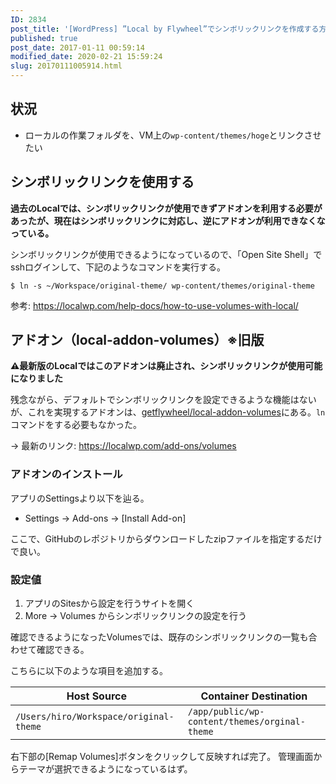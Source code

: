 ```yaml
---
ID: 2834
post_title: '[WordPress] ”Local by Flywheel”でシンボリックリンクを作成する方法'
published: true
post_date: 2017-01-11 00:59:14
modified_date: 2020-02-21 15:59:24
slug: 20170111005914.html
---
```

<h2>状況</h2>

<ul>
<li>ローカルの作業フォルダを、VM上の<code>wp-content/themes/hoge</code>とリンクさせたい</li>
</ul>

<h2>シンボリックリンクを使用する</h2>

<strong>過去のLocalでは、シンボリックリンクが使用できずアドオンを利用する必要があったが、現在はシンボリックリンクに対応し、逆にアドオンが利用できなくなっている。</strong>

シンボリックリンクが使用できるようになっているので、「Open Site Shell」でsshログインして、下記のようなコマンドを実行する。

<pre><code class="bash">$ ln -s ~/Workspace/original-theme/ wp-content/themes/original-theme
</code></pre>

参考: <a href="https://localwp.com/help-docs/how-to-use-volumes-with-local/">https://localwp.com/help-docs/how-to-use-volumes-with-local/</a>

<h2>アドオン（local-addon-volumes）※旧版</h2>

<strong>⚠️最新版のLocalではこのアドオンは廃止され、シンボリックリンクが使用可能になりました</strong>

残念ながら、デフォルトでシンボリックリンクを設定できるような機能はないが、これを実現するアドオンは、<a href="https://github.com/getflywheel/local-addon-volumes">getflywheel/local-addon-volumes</a>にある。<code>ln</code>コマンドをする必要もなかった。

→ 最新のリンク: <a href="https://localwp.com/add-ons/volumes">https://localwp.com/add-ons/volumes</a>

<h3>アドオンのインストール</h3>

アプリのSettingsより以下を辿る。

<ul>
<li>Settings -> Add-ons -> [Install Add-on]</li>
</ul>

ここで、GitHubのレポジトリからダウンロードしたzipファイルを指定するだけで良い。

<h3>設定値</h3>

<ol>
<li>アプリのSitesから設定を行うサイトを開く</li>
<li>More -> Volumes からシンボリックリンクの設定を行う</li>
</ol>

確認できるようになったVolumesでは、既存のシンボリックリンクの一覧も合わせて確認できる。

こちらに以下のような項目を追加する。

<table>
<thead>
<tr>
  <th>Host Source</th>
  <th>Container Destination</th>
</tr>
</thead>
<tbody>
<tr>
  <td><code>/Users/hiro/Workspace/original-theme</code></td>
  <td><code>/app/public/wp-content/themes/orginal-theme</code></td>
</tr>
</tbody>
</table>

右下部の[Remap Volumes]ボタンをクリックして反映すれば完了。
管理画面からテーマが選択できるようになっているはず。